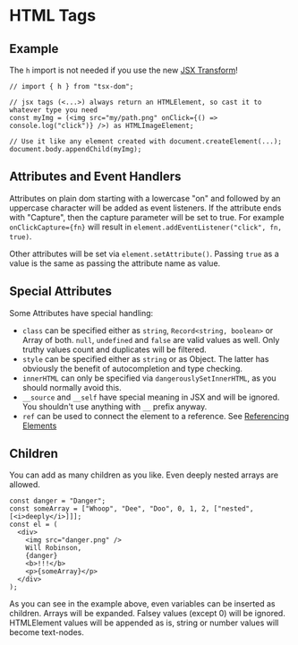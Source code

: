 # HTML Tags

## Example

The `h` import is not needed if you use the new [JSX Transform](https://legacy.reactjs.org/blog/2020/09/22/introducing-the-new-jsx-transform.html)!

```tsx
// import { h } from "tsx-dom";

// jsx tags (<...>) always return an HTMLElement, so cast it to whatever type you need
const myImg = (<img src="my/path.png" onClick={() => console.log("click")} />) as HTMLImageElement;

// Use it like any element created with document.createElement(...);
document.body.appendChild(myImg);
```

## Attributes and Event Handlers

Attributes on plain dom starting with a lowercase "on" and followed by an uppercase character will be added as event listeners. If the attribute ends with "Capture", then the capture parameter will be set to true. For example `onClickCapture={fn}` will result in `element.addEventListener("click", fn, true)`.

Other attributes will be set via `element.setAttribute()`. Passing `true` as a value is the same as passing the attribute name as value.

## Special Attributes

Some Attributes have special handling:

- `class` can be specified either as `string`, `Record<string, boolean>` or Array of both. `null`, `undefined` and `false` are valid values as well. Only truthy values count and duplicates will be filtered.
- `style` can be specified either as `string` or as Object. The latter has obviously the benefit of autocompletion and type checking.
- `innerHTML` can only be specified via `dangerouslySetInnerHTML`, as you should normally avoid this.
- `__source` and `__self` have special meaning in JSX and will be ignored. You shouldn't use anything with `__` prefix anyway.
- `ref` can be used to connect the element to a reference. See [Referencing Elements](./referencing-elements.md)

## Children

You can add as many children as you like. Even deeply nested arrays are allowed.

```tsx
const danger = "Danger";
const someArray = ["Whoop", "Dee", "Doo", 0, 1, 2, ["nested", [<i>deeply</i>]]];
const el = (
  <div>
    <img src="danger.png" />
    Will Robinson,
    {danger}
    <b>!!!</b>
    <p>{someArray}</p>
  </div>
);
```

As you can see in the example above, even variables can be inserted as children. Arrays will be expanded. Falsey values (except 0) will be ignored. HTMLElement values will be appended as is, string or number values will become text-nodes.
